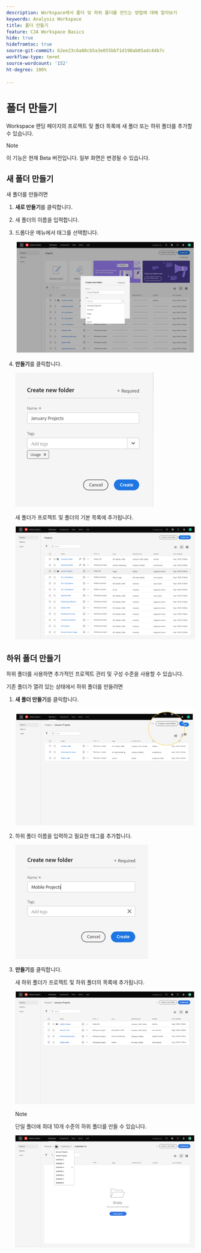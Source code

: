 ```yaml
---
description: Workspace에서 폴더 및 하위 폴더를 만드는 방법에 대해 알아보기
keywords: Analysis Workspace
title: 폴더 만들기
feature: CJA Workspace Basics
hide: true
hidefromtoc: true
source-git-commit: 62ee23c6a80cb5a3e055bbf1d198ab05adc44b7c
workflow-type: tm+mt
source-wordcount: '152'
ht-degree: 100%

---
```



# 폴더 만들기

Workspace 랜딩 페이지의 프로젝트 및 폴더 목록에 새 폴더 또는 하위 폴더를 추가할 수 있습니다.

>[!NOTE]
>
>이 기능은 현재 Beta 버전입니다. 일부 화면은 변경될 수 있습니다.

## 새 폴더 만들기

새 폴더를 만들려면

1. **새로 만들기**&#x200B;를 클릭합니다.

1. 새 폴더의 이름을 입력합니다.

1. 드롭다운 메뉴에서 태그를 선택합니다.

   ![](/help/analysis-workspace/build-workspace-project/assets/select-tags.png)

1. **만들기**&#x200B;를 클릭합니다.

   ![](/help/analysis-workspace/build-workspace-project/assets/create.png)

   새 폴더가 프로젝트 및 폴더의 기본 목록에 추가됩니다.

   ![](/help/analysis-workspace/build-workspace-project/assets/create-new-listed.png)

## 하위 폴더 만들기

하위 폴더를 사용하면 추가적인 프로젝트 관리 및 구성 수준을 사용할 수 있습니다.

기존 폴더가 열려 있는 상태에서 하위 폴더를 만들려면

1. **새 폴더 만들기**&#x200B;를 클릭합니다.

   ![](/help/analysis-workspace/build-workspace-project/assets/create-subfolder2.png)

1. 하위 폴더 이름을 입력하고 필요한 태그를 추가합니다.

   ![](/help/analysis-workspace/build-workspace-project/assets/create-subfolder-name.png)

1. **만들기**&#x200B;를 클릭합니다.

   새 하위 폴더가 프로젝트 및 하위 폴더의 목록에 추가됩니다.

   ![](/help/analysis-workspace/build-workspace-project/assets/create-subfolder-added.png)

   >[!NOTE]
   >
   >단일 폴더에 최대 10개 수준의 하위 폴더를 만들 수 있습니다.

   ![](/help/analysis-workspace/build-workspace-project/assets/create-subfolder-limit.png)
